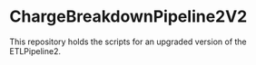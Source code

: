 # ChargeBreakdownPipeline2V2
This repository holds the scripts for an upgraded version of the ETLPipeline2.
